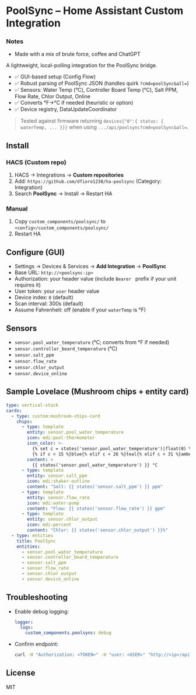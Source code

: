 
# PoolSync – Home Assistant Custom Integration

### Notes
- Made with a mix of brute force, coffee and ChatGPT

A lightweight, local-polling integration for the PoolSync bridge.

- ✅ GUI-based setup (Config Flow)
- ✅ Robust parsing of PoolSync JSON (handles quirk `?cmd=poolSync&all=`)
- ✅ Sensors: Water Temp (°C), Controller Board Temp (°C), Salt PPM, Flow Rate, Chlor Output, Online
- ✅ Converts °F→°C if needed (heuristic or option)
- ✅ Device registry, DataUpdateCoordinator

> Tested against firmware returning `devices{"0":{ status: { waterTemp, ... }}}` when using `.../api/poolsync?cmd=poolSync&all=`.

## Install

### HACS (Custom repo)
1. HACS → Integrations → **Custom repositories**
2. Add: `https://github.com/dfiore1230/ha-poolsync` (Category: Integration)
3. Search **PoolSync** → Install → Restart HA

### Manual
1. Copy `custom_components/poolsync/` to `<config>/custom_components/poolsync/`
2. Restart HA

## Configure (GUI)
- Settings → Devices & Services → **Add Integration** → **PoolSync**
- Base URL: `http://<poolsync-ip>`
- Authorization: your header value (include `Bearer ` prefix if your unit requires it)
- User token: your `user` header value
- Device index: `0` (default)
- Scan interval: 300s (default)
- Assume Fahrenheit: off (enable if your `waterTemp` is °F)

## Sensors
- `sensor.pool_water_temperature` (°C; converts from °F if needed)
- `sensor.controller_board_temperature` (°C)
- `sensor.salt_ppm`
- `sensor.flow_rate`
- `sensor.chlor_output`
- `sensor.device_online`

## Sample Lovelace (Mushroom chips + entity card)

```yaml
type: vertical-stack
cards:
  - type: custom:mushroom-chips-card
    chips:
      - type: template
        entity: sensor.pool_water_temperature
        icon: mdi:pool-thermometer
        icon_color: >-
          {% set c = states('sensor.pool_water_temperature')|float(0) %}
          {% if c < 15 %}blue{% elif c < 26 %}teal{% elif c < 31 %}amber{% else %}red{% endif %}
        content: >
          {{ states('sensor.pool_water_temperature') }} °C
      - type: template
        entity: sensor.salt_ppm
        icon: mdi:shaker-outline
        content: "Salt: {{ states('sensor.salt_ppm') }} ppm"
      - type: template
        entity: sensor.flow_rate
        icon: mdi:water-pump
        content: "Flow: {{ states('sensor.flow_rate') }} gpm"
      - type: template
        entity: sensor.chlor_output
        icon: mdi:percent
        content: "Chlor: {{ states('sensor.chlor_output') }}%"
  - type: entities
    title: PoolSync
    entities:
      - sensor.pool_water_temperature
      - sensor.controller_board_temperature
      - sensor.salt_ppm
      - sensor.flow_rate
      - sensor.chlor_output
      - sensor.device_online
```

## Troubleshooting
- Enable debug logging:
  ```yaml
  logger:
    logs:
      custom_components.poolsync: debug
  ```
- Confirm endpoint:
  ```bash
  curl -H "Authorization: <TOKEN>" -H "user: <USER>" "http://<ip>/api/poolsync?cmd=poolSync&all="
  ```

## License
MIT
